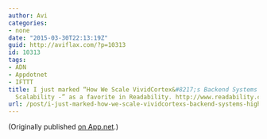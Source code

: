 ```yaml
---
author: Avi
categories:
- none
date: "2015-03-30T22:13:19Z"
guid: http://aviflax.com/?p=10313
id: 10313
tags:
- ADN
- Appdotnet
- IFTTT
title: I just marked “How We Scale VividCortex&#8217;s Backend Systems &#8211; High
  Scalability -” as a favorite in Readability. http://www.readability.com/articles/6wrftdxg
url: /post/i-just-marked-how-we-scale-vividcortexs-backend-systems-high-scalability-as-a-favorite-in-readability-httpwww-readability-comarticles6wrftdxg/
---
```

(Originally published [on App.net](http://alpha.app.net/aviflax/post/56605443).)